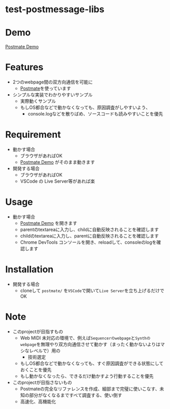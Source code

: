 # test-postmessage-libs

# Demo
[Postmate Demo](https://cat2151.github.io/test-postmessage-libs/postmate/)

# Features
- 2つのwebpage間の双方向通信を可能に
  - [Postmate](https://github.com/dollarshaveclub/postmate)を使っています
- シンプルな実装でわかりやすいサンプル
  - 実際動くサンプル
  - もしOS都合などで動かなくなっても、原因調査がしやすいよう、
    - console.logなどを散りばめ、ソースコードも読みやすいことを優先

# Requirement
- 動かす場合
  - ブラウザがあればOK
  - [Postmate Demo](https://cat2151.github.io/test-postmessage-libs/postmate/) がそのまま動きます
- 開発する場合
  - ブラウザがあればOK
  - VSCode の Live Server等があれば楽

# Usage
- 動かす場合
  - [Postmate Demo](https://cat2151.github.io/test-postmessage-libs/postmate/) を開きます
  - parentのtextareaに入力し、childに自動反映されることを確認します
  - childのtextareaに入力し、parentに自動反映されることを確認します
  - Chrome DevTools コンソールを開き、reloadして、consoleのlogを確認します

# Installation
- 開発する場合
  - cloneして `postmate/` を`VSCode`で開いて`Live Server`を立ち上げるだけでOK

# Note
- このprojectが目指すもの
  - Web MIDI 未対応の環境で、例えば`Sequencerのwebpage`と`Synthのwebpage`を無理やり双方向通信させて動かす（まったく動かないよりはマシなレベルで）用の
    - 技術選定
  - もしOS都合などで動かなくなっても、すぐ原因調査ができる状態にしておくことを優先
  - もし動かなくなったら、できるだけ動かすよう行動することを優先
- このprojectが目指さないもの
  - Postmateの完全なリファレンスを作成、細部まで完璧に使いこなす、未知の部分がなくなるまですべて調査する、使い倒す
  - 高速化、高機能化
